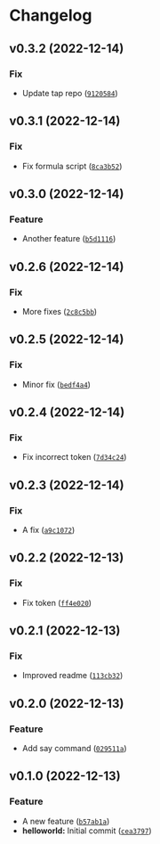 # Changelog

<!--next-version-placeholder-->

## v0.3.2 (2022-12-14)
### Fix
* Update tap repo ([`9120584`](https://github.com/daniel-makerx/helloworld/commit/9120584b88f309d1a561e0ca333da7c2756070ff))

## v0.3.1 (2022-12-14)
### Fix
* Fix formula script ([`8ca3b52`](https://github.com/daniel-makerx/helloworld/commit/8ca3b52a2b00d03ccc56575a2b26757816c87624))

## v0.3.0 (2022-12-14)
### Feature
* Another feature ([`b5d1116`](https://github.com/daniel-makerx/helloworld/commit/b5d11162ea08816c2621a2e892ef1113ce43ed5a))

## v0.2.6 (2022-12-14)
### Fix
* More fixes ([`2c8c5bb`](https://github.com/daniel-makerx/helloworld/commit/2c8c5bbe83eb570e816092106bb8f884234befb2))

## v0.2.5 (2022-12-14)
### Fix
* Minor fix ([`bedf4a4`](https://github.com/daniel-makerx/helloworld/commit/bedf4a41df34248ac8920cbb3d5991f529f9315a))

## v0.2.4 (2022-12-14)
### Fix
* Fix incorrect token ([`7d34c24`](https://github.com/daniel-makerx/helloworld/commit/7d34c2472efe9f75d879ff98ea61515b1df3727d))

## v0.2.3 (2022-12-14)
### Fix
* A fix ([`a9c1072`](https://github.com/daniel-makerx/helloworld/commit/a9c10721803fa32b5d6717fb2cd99d8f390272ff))

## v0.2.2 (2022-12-13)
### Fix
* Fix token ([`ff4e020`](https://github.com/daniel-makerx/helloworld/commit/ff4e0202b48a98b44fb813315d29c57c459416ae))

## v0.2.1 (2022-12-13)
### Fix
* Improved readme ([`113cb32`](https://github.com/daniel-makerx/helloworld/commit/113cb326b1763191a734de1f6eeb60c9e96c8c1c))

## v0.2.0 (2022-12-13)
### Feature
* Add say command ([`029511a`](https://github.com/daniel-makerx/helloworld/commit/029511a2adddab7cc26afb66d6f3292beb2a01f1))

## v0.1.0 (2022-12-13)
### Feature
* A new feature ([`b57ab1a`](https://github.com/daniel-makerx/helloworld/commit/b57ab1a1f75a3bc8205bfac9d2dc8793aa6cfdce))
* **helloworld:** Initial commit ([`cea3797`](https://github.com/daniel-makerx/helloworld/commit/cea37972fcc5abb558c6525c59402432fa86e13b))
